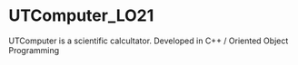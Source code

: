 # UTComputer_LO21
UTComputer is a scientific calcultator. Developed in C++ / Oriented Object Programming
